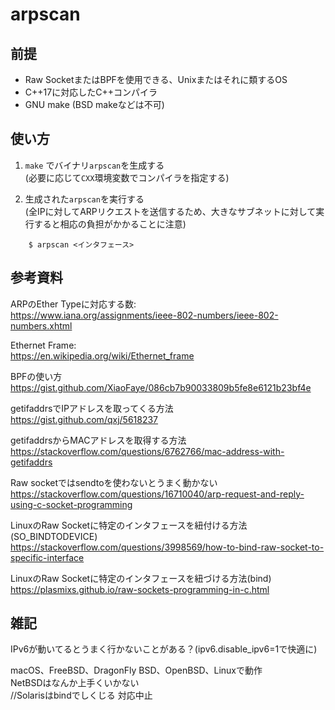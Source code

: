 arpscan
========

## 前提
- Raw SocketまたはBPFを使用できる、Unixまたはそれに類するOS
- C++17に対応したC++コンパイラ
- GNU make (BSD makeなどは不可)

## 使い方

1. `make` でバイナリ`arpscan`を生成する  
(必要に応じて`CXX`環境変数でコンパイラを指定する)

2. 生成された`arpscan`を実行する  
(全IPに対してARPリクエストを送信するため、大きなサブネットに対して実行すると相応の負担がかかることに注意)

```
    $ arpscan <インタフェース>
```

## 参考資料
ARPのEther Typeに対応する数:  
https://www.iana.org/assignments/ieee-802-numbers/ieee-802-numbers.xhtml

Ethernet Frame:  
https://en.wikipedia.org/wiki/Ethernet_frame

BPFの使い方  
https://gist.github.com/XiaoFaye/086cb7b90033809b5fe8e6121b23bf4e

getifaddrsでIPアドレスを取ってくる方法  
https://gist.github.com/qxj/5618237

getifaddrsからMACアドレスを取得する方法  
https://stackoverflow.com/questions/6762766/mac-address-with-getifaddrs

Raw socketではsendtoを使わないとうまく動かない  
https://stackoverflow.com/questions/16710040/arp-request-and-reply-using-c-socket-programming

LinuxのRaw Socketに特定のインタフェースを紐付ける方法(SO_BINDTODEVICE)  
https://stackoverflow.com/questions/3998569/how-to-bind-raw-socket-to-specific-interface

LinuxのRaw Socketに特定のインタフェースを紐づける方法(bind)  
https://plasmixs.github.io/raw-sockets-programming-in-c.html

## 雑記
IPv6が動いてるとうまく行かないことがある？(ipv6.disable_ipv6=1で快適に)  

macOS、FreeBSD、DragonFly BSD、OpenBSD、Linuxで動作  
NetBSDはなんか上手くいかない  
//Solarisはbindでしくじる 対応中止  
